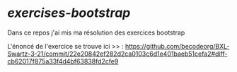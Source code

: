 # _exercises-bootstrap_
Dans ce repos j'ai mis ma résolution des exercices bootstrap 


L'énoncé de l'exercice se trouve ici >> : https://github.com/becodeorg/BXL-Swartz-3-21/commit/22e20842ef282d2ca0103c6d1e401baeb51cefa2#diff-cb62017f875a33f4d4bf63838fd2cfe9
